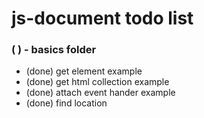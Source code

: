 # js-document todo list

### (   ) - basics folder
* (done) get element example
* (done) get html collection example
* (done) attach event hander example
* (done) find location